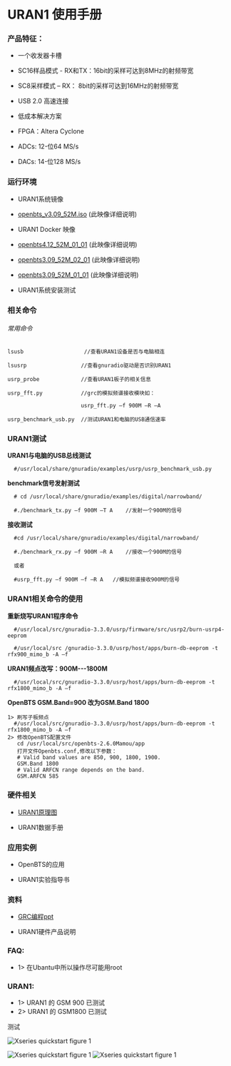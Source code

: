 # URAN1 使用手册



### 产品特征：

* 一个收发器卡槽

* SC16样品模式 - RX和TX：16bit的采样可达到8MHz的射频带宽

* SC8采样模式 – RX： 8bit的采样可达到16MHz的射频带宽

* USB 2.0 高速连接

* 低成本解决方案

* FPGA：Altera Cyclone

* ADCs: 12-位64 MS/s

* DACs: 14-位128 MS/s

### 运行环境

* URAN1系统镜像

 * [openbts_v3.09_52M.iso](https://s3.cn-north-1.amazonaws.com.cn/microembedded/system_mirrors/openbts_v3.09_52M.iso) (此映像详细说明)


* URAN1 Docker 映像

 * [openbts4.12_52M_01_01]() (此映像详细说明)
 * [openbts3.09_52M_02_01]() (此映像详细说明)
 * [openbts3.09_52M_01_01]() (此映像详细说明)


* URAN1系统安装测试

### 相关命令

###### 常用命令

```
lsusb                   //查看URAN1设备是否与电脑相连  

lsusrp                 //查看gnuradio驱动是否识别URAN1

usrp_probe             //查看URAN1板子的相关信息

usrp_fft.py            //grc的模拟频谱接收模块如：

                       usrp_fft.py –f 900M –R –A

usrp_benchmark_usb.py  //测试URAN1和电脑的USB通信速率
```

### URAN1测试

**URAN1与电脑的USB总线测试**

```
  #/usr/local/share/gnuradio/examples/usrp/usrp_benchmark_usb.py
```

**benchmark信号发射测试**

```
  # cd /usr/local/share/gnuradio/examples/digital/narrowband/

  #./benchmark_tx.py –f 900M –T A    //发射一个900M的信号
```

**接收测试**

```
  #cd /usr/local/share/gnuradio/examples/digital/narrowband/

  #./benchmark_rx.py –f 900M –R A    //接收一个900M的信号

  或者

  #usrp_fft.py –f 900M –f –R A   //模拟频谱接收900M的信号
```

### URAN1相关命令的使用

**重新烧写URAN1程序命令**

```
  #/usr/local/src/gnuradio-3.3.0/usrp/firmware/src/usrp2/burn-usrp4-eeprom

  #/usr/local/src /gnuradio-3.3.0/usrp/host/apps/burn-db-eeprom -t rfx900_mimo_b -A –f
```

**URAN1频点改写：900M---1800M**

```
  #/usr/local/src/gnuradio-3.3.0/usrp/host/apps/burn-db-eeprom -t rfx1800_mimo_b -A –f
```

**OpenBTS GSM.Band=900 改为GSM.Band 1800**

```
1> 刷写子板频点
  #/usr/local/src/gnuradio-3.3.0/usrp/host/apps/burn-db-eeprom -t rfx1800_mimo_b -A –f
2> 修改OpenBTS配置文件
   cd /usr/local/src/openbts-2.6.0Mamou/app
   打开文件Openbts.conf,修改以下参数：
   # Valid band values are 850, 900, 1800, 1900.
   GSM.Band 1800
   # Valid ARFCN range depends on the band.
   GSM.ARFCN 585
```

### 硬件相关

* [URAN1原理图](https://s3.cn-north-1.amazonaws.com.cn/microembedded/USRP%E4%BA%A7%E5%93%81%E6%8A%80%E6%9C%AF%E8%B5%84%E6%96%99/RAD1/RAD1%E6%8A%80%E6%9C%AF%E6%96%87%E6%A1%A3%E6%95%B4%E7%90%86/RAD1%E5%8E%9F%E7%90%86%E5%9B%BE/RAD-1%E5%8E%9F%E7%90%86%E5%9B%BE.pdf)

* URAN1数据手册

### 应用实例

* OpenBTS的应用

* URAN1实验指导书

### 资料

* [GRC编程ppt](https://s3.cn-north-1.amazonaws.com.cn/microembedded/USRP%E4%BA%A7%E5%93%81%E6%8A%80%E6%9C%AF%E8%B5%84%E6%96%99/RAD1/RAD1%E6%8A%80%E6%9C%AF%E6%96%87%E6%A1%A3%E6%95%B4%E7%90%86/RAD1--GRC--PPT/gr_tutorial.pdf)


* URAN1硬件产品说明

### FAQ:

* 1> 在Ubantu中所以操作尽可能用root

### URAN1:

* 1> URAN1 的 GSM 900 已测试
* 2> URAN1 的 GSM1800 已测试



测试

![Xseries quickstart figure 1](http://microembedded.cn/images/product/products/usrp_e100/e100_340x280.jpg)

![Xseries quickstart figure 1](https://s3.amazonaws.com/rfagora/50806_131255.JPG)
![Xseries quickstart figure 1](https://s3.amazonaws.com/sooof/docker_system_image/openbts3.09_52M_01_01/fix52M/52FIX/50806_131255.JPG)
